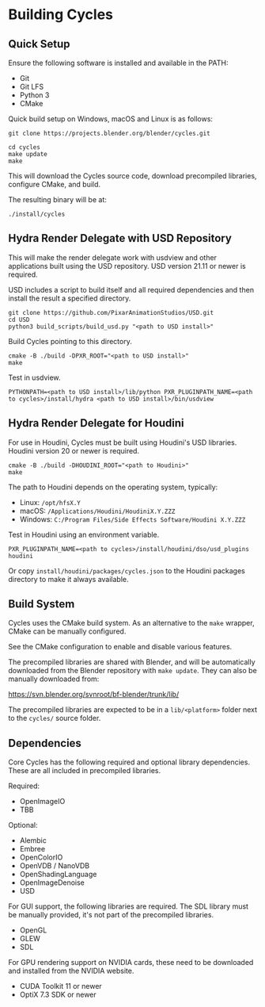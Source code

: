 Building Cycles
===============

## Quick Setup

Ensure the following software is installed and available in the PATH:
- Git
- Git LFS
- Python 3
- CMake

Quick build setup on Windows, macOS and Linux is as follows:

    git clone https://projects.blender.org/blender/cycles.git

    cd cycles
    make update
    make

This will download the Cycles source code, download precompiled libraries, configure CMake, and build.

The resulting binary will be at:

    ./install/cycles

## Hydra Render Delegate with USD Repository

This will make the render delegate work with usdview and other applications built using the USD repository. USD version 21.11 or newer is required.

USD includes a script to build itself and all required dependencies and then install the result a specified directory.

    git clone https://github.com/PixarAnimationStudios/USD.git
    cd USD
    python3 build_scripts/build_usd.py "<path to USD install>"

Build Cycles pointing to this directory.

    cmake -B ./build -DPXR_ROOT="<path to USD install>"
    make

Test in usdview.

    PYTHONPATH=<path to USD install>/lib/python PXR_PLUGINPATH_NAME=<path to cycles>/install/hydra <path to USD install>/bin/usdview

## Hydra Render Delegate for Houdini

For use in Houdini, Cycles must be built using Houdini's USD libraries. Houdini version 20 or newer is required.

    cmake -B ./build -DHOUDINI_ROOT="<path to Houdini>"
    make

The path to Houdini depends on the operating system, typically:
- Linux: `/opt/hfsX.Y`
- macOS: `/Applications/Houdini/HoudiniX.Y.ZZZ`
- Windows: `C:/Program Files/Side Effects Software/Houdini X.Y.ZZZ`

Test in Houdini using an environment variable.

    PXR_PLUGINPATH_NAME=<path to cycles>/install/houdini/dso/usd_plugins houdini

Or copy `install/houdini/packages/cycles.json` to the Houdini packages directory to make it always available.

## Build System

Cycles uses the CMake build system. As an alternative to the `make` wrapper, CMake can be manually configured.

See the CMake configuration to enable and disable various features.

The precompiled libraries are shared with Blender, and will be automatically downloaded from the Blender repository with `make update`. They can also be manually downloaded from:

https://svn.blender.org/svnroot/bf-blender/trunk/lib/

The precompiled libraries are expected to be in a `lib/<platform>` folder next to the `cycles/` source folder.

## Dependencies

Core Cycles has the following required and optional library dependencies. These are all included in precompiled libraries.

Required:
- OpenImageIO
- TBB

Optional:
- Alembic
- Embree
- OpenColorIO
- OpenVDB / NanoVDB
- OpenShadingLanguage
- OpenImageDenoise
- USD

For GUI support, the following libraries are required. The SDL library must be manually provided, it's not part of the precompiled libraries.
- OpenGL
- GLEW
- SDL

For GPU rendering support on NVIDIA cards, these need to be downloaded and installed from the NVIDIA website.
- CUDA Toolkit 11 or newer
- OptiX 7.3 SDK or newer
